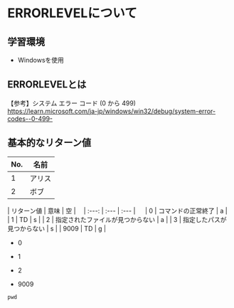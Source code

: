 # ERRORLEVELについて

## 学習環境
* Windowsを使用

## ERRORLEVELとは

【参考】システム エラー コード (0 から 499)<br>
<https://learn.microsoft.com/ja-jp/windows/win32/debug/system-error-codes--0-499->

## 基本的なリターン値 

|  No. |  名前  |
| ---- | ---- |
|  1  |  アリス  |
|  2  |  ボブ  |


| リターン値 | 意味 | 空 |　
| :---: | :--- | :--- |  　
| 0 | コマンドの正常終了 | a |　
| 1 | TD | s |
| 2 | 指定されたファイルが見つからない | a |
| 3 | 指定したパスが見つからない | s |
| 9009 | TD | g |

* 0

  
* 1
* 2


* 9009

```
pwd
```
